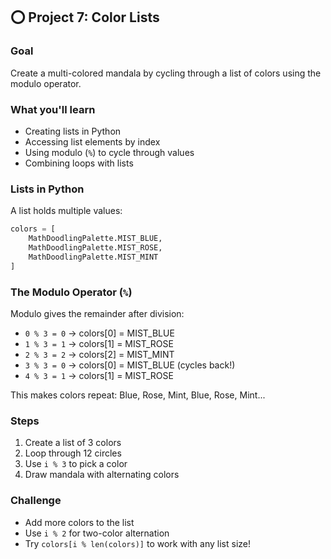 ## ⭕ Project 7: Color Lists

### Goal
Create a multi-colored mandala by cycling through a list of colors using the modulo operator.

### What you'll learn
- Creating lists in Python
- Accessing list elements by index
- Using modulo (`%`) to cycle through values
- Combining loops with lists

### Lists in Python
A list holds multiple values:
```python
colors = [
    MathDoodlingPalette.MIST_BLUE,
    MathDoodlingPalette.MIST_ROSE,
    MathDoodlingPalette.MIST_MINT
]
```

### The Modulo Operator (`%`)
Modulo gives the remainder after division:
- `0 % 3 = 0` → colors[0] = MIST_BLUE
- `1 % 3 = 1` → colors[1] = MIST_ROSE
- `2 % 3 = 2` → colors[2] = MIST_MINT
- `3 % 3 = 0` → colors[0] = MIST_BLUE (cycles back!)
- `4 % 3 = 1` → colors[1] = MIST_ROSE

This makes colors repeat: Blue, Rose, Mint, Blue, Rose, Mint...

### Steps
1. Create a list of 3 colors
2. Loop through 12 circles
3. Use `i % 3` to pick a color
4. Draw mandala with alternating colors

### Challenge
- Add more colors to the list
- Use `i % 2` for two-color alternation
- Try `colors[i % len(colors)]` to work with any list size!
